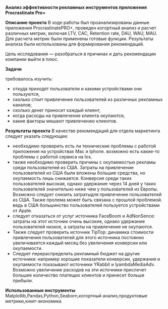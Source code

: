 **Анализ эффективности рекламных инструментов приложения Procrastinate Pro+**

**Описание проекта**
В ходе работы был проанализированы данные приложения ProcrastinatePRO+, проведен когортный анализ и расчет различных метрик, включая LTV, CAC, Retention rate, DAU, WAU, MAU. 
Для расчета метрик были применены готовые функции. Результаты анализа были использованы для формирования рекомендаций.

Цель исследования — разобраться в причинах и дать рекомендации компании выйти в плюс.


**Задачи**

требовалось изучить:
- откуда приходят пользователи и какими устройствами они пользуются,
- сколько стоит привлечение пользователей из различных рекламных каналов;
- сколько денег приносит каждый клиент,
- когда расходы на привлечение клиента окупаются,
- какие факторы мешают привлечению клиентов.

**Результаты проекта**
В качестве рекомендаций для отдела маркетинга следует указать следующее:
 - необходимо проверить есть ли технические проблемы с работой приложения на устройствах Mac и Iphone. возможно есть какие-то проблемы с работой сервиса на Ios.
 - также необходимо проверить причины с окупаемостью рекламы среди пользователей из США. Затраты на привлечение пользователей из США были вложены большие средства, но окупаемость лишь снижается. Конверсия среди таких пользователей высокая, однако удержание через 14 дней у таких пользователей значительно ниже чем у пользователей из Европы. Возможно следует снизить затратыдля привлечение пользователей из США. Также пролема может быть связана с прошлой проблемой. ведь в США большинство пользователей пользуется устройствами от Apple.
 - следует отказаться от услуг источника FaceBoom и AdNonSence: затраты на этот источник очень высокие, однако удержание пользователей низкое, а затраты на привлечение не окупаются. 
 - Также следует проверить источник TipTop: динамика стоимости привлечения пользователей для этого источника постоянно увеличивается каждый месяц без увеличения конверсии или окупаемости. 
 - Следует перераспределить рекламный бюджет на другие источники: например хорошие показатели конверсии, удержания и окупаемости показывают источники YRabbit и lyambdaMediaAdv. Возможно увеличение расходов на эти источники прислечет большее количество платящих клиентов и принесет больше прибыли.



**Использованные инструменты**
Matplotlib,Pandas,Python,Seaborn,когортный анализ,продуктовые метрики,юнит-экономика

